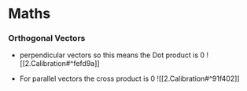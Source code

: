 # Maths 
### Orthogonal Vectors
- perpendicular vectors so this means the  Dot product is 0
 ![[2.Calibration#^fefd9a]]
 
 - For parallel vectors the cross product is 0
 ![[2.Calibration#^91f402]]